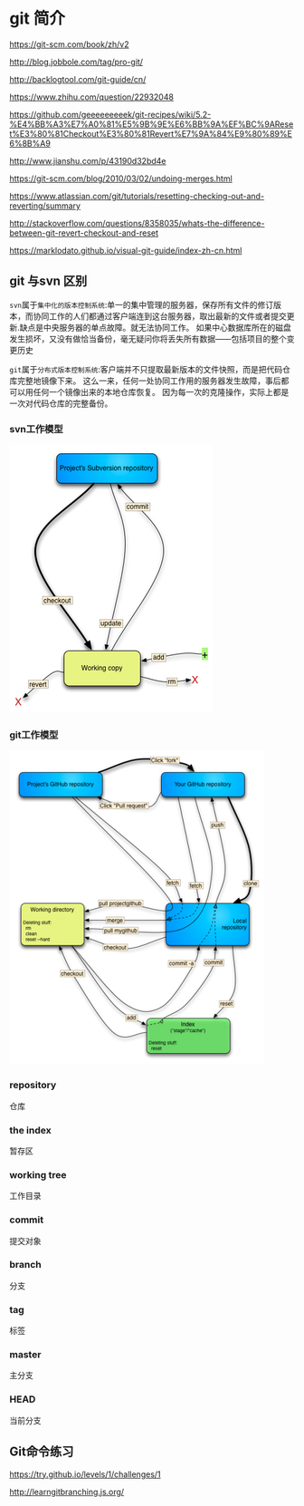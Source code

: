 git 简介
==============

https://git-scm.com/book/zh/v2

http://blog.jobbole.com/tag/pro-git/

http://backlogtool.com/git-guide/cn/

https://www.zhihu.com/question/22932048


https://github.com/geeeeeeeeek/git-recipes/wiki/5.2-%E4%BB%A3%E7%A0%81%E5%9B%9E%E6%BB%9A%EF%BC%9AReset%E3%80%81Checkout%E3%80%81Revert%E7%9A%84%E9%80%89%E6%8B%A9

http://www.jianshu.com/p/43190d32bd4e

https://git-scm.com/blog/2010/03/02/undoing-merges.html


https://www.atlassian.com/git/tutorials/resetting-checking-out-and-reverting/summary

http://stackoverflow.com/questions/8358035/whats-the-difference-between-git-revert-checkout-and-reset


https://marklodato.github.io/visual-git-guide/index-zh-cn.html

## git 与svn 区别
`svn`属于`集中化的版本控制系统`:单一的集中管理的服务器，保存所有文件的修订版本，而协同工作的人们都通过客户端连到这台服务器，取出最新的文件或者提交更新.缺点是中央服务器的单点故障。就无法协同工作。 如果中心数据库所在的磁盘发生损坏，又没有做恰当备份，毫无疑问你将丢失所有数据——包括项目的整个变更历史

`git`属于`分布式版本控制系统`:客户端并不只提取最新版本的文件快照，而是把代码仓库完整地镜像下来。 这么一来，任何一处协同工作用的服务器发生故障，事后都可以用任何一个镜像出来的本地仓库恢复。 因为每一次的克隆操作，实际上都是一次对代码仓库的完整备份。

### svn工作模型
![svn_flow](img/svn_flow.jpg)

### git工作模型
![git_flow](img/git_flow.jpg)

### repository
仓库
### the index
暂存区
### working tree
工作目录
### commit
提交对象
### branch
分支
### tag
标签
### master
主分支
### HEAD
当前分支


## Git命令练习
https://try.github.io/levels/1/challenges/1

http://learngitbranching.js.org/